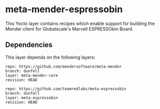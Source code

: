 # meta-mender-espressobin

This Yocto layer contains recipes which enable support for building the Mender client for Globalscale's Marvell ESPRESSObin Board.

## Dependencies

This layer depends on the following layers:

    repo: https://github.com/mendersoftware/meta-mender
    branch: dunfell
    layer: meta-mender-core
    revision: HEAD

    repo: https://github.com/teamredlabs/meta-espressobin
    branch: dunfell
    layer: meta-espressobin
    revision: HEAD
